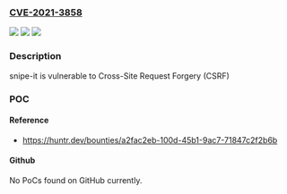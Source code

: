 ### [CVE-2021-3858](https://cve.mitre.org/cgi-bin/cvename.cgi?name=CVE-2021-3858)
![](https://img.shields.io/static/v1?label=Product&message=snipe%2Fsnipe-it&color=blue)
![](https://img.shields.io/static/v1?label=Version&message=%3C%205.3.0%20&color=brighgreen)
![](https://img.shields.io/static/v1?label=Vulnerability&message=CWE-352%20Cross-Site%20Request%20Forgery%20(CSRF)&color=brighgreen)

### Description

snipe-it is vulnerable to Cross-Site Request Forgery (CSRF)

### POC

#### Reference
- https://huntr.dev/bounties/a2fac2eb-100d-45b1-9ac7-71847c2f2b6b

#### Github
No PoCs found on GitHub currently.

